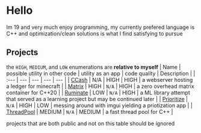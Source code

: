 # Hello
Im 19 and very much enjoy programming, my currently prefered language is C++ and optimization/clean solutions is what I find satisfying to pursue

## Projects
the `HIGH`, `MEDIUM`, and `LOW` enumerations are **relative to myself**
| Name | possible utility in other code | utility as an app | code quality | Description | 
| :--- | --- | --- | --- | --- |
| [CCash](https://github.com/EntireTwix/CCash) | N/A | HIGH | HIGH | a webserver hosting a ledger for minecraft |
| [Matrix](https://github.com/EntireTwix/Matrix) | HIGH | `N/A` | HIGH | a zero overhead matrix container for C++20 |
| [Ruminate](https://github.com/EntireTwix/Ruminate) | LOW | `N/A` | HIGH | a ML library attempt that served as a learning project but may be continued later |
| [Prioritize](https://github.com/EntireTwix/Prioritize) | `N/A` | HIGH | LOW | messing around with imgui yielding a priotization app |
| [ThreadPool](https://github.com/EntireTwix/ThreadPool) | MEDIUM | `N/A` | MEDIUM | a fast thread pool for C++ |

projects that are both public and not on this table should be ignored
